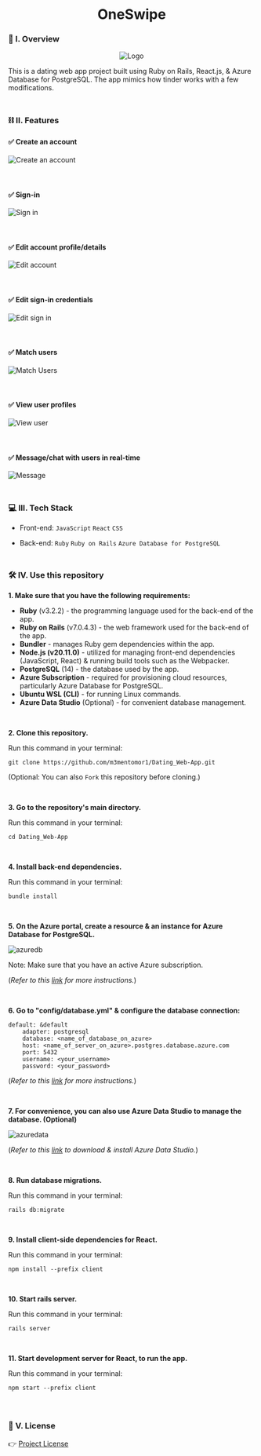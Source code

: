 <div align="center">
  <h1>OneSwipe</h1>
</div>

### 🧐 I. Overview
<div align="center">
  <img src="https://github.com/m3mentomor1/Dating_Web-App/assets/95956735/bd0126e8-dd51-4364-9e6a-ba1ea11d10f0" alt="Logo">
</div>

This is a dating web app project built using Ruby on Rails, React.js, & Azure Database for PostgreSQL. The app mimics how tinder works with a few modifications. 
<br><br>
##

### ⛓️ II. Features

#### ✅ Create an account

![Create an account](https://github.com/m3mentomor1/Dating_Web-App/assets/95956735/d290fdd6-91d0-4a1c-8bc3-e9400ad23852)
<br><br><br>

#### ✅ Sign-in

![Sign in](https://github.com/m3mentomor1/Dating_Web-App/assets/95956735/b891bd9a-ddf9-4aa3-b53b-9734559e773a)
<br><br><br>

#### ✅ Edit account profile/details

![Edit account](https://github.com/m3mentomor1/Dating_Web-App/assets/95956735/b14ed513-4c2d-4e86-b633-8f9f65f45db6)
<br><br><br>

#### ✅ Edit sign-in credentials

![Edit sign in](https://github.com/m3mentomor1/Dating_Web-App/assets/95956735/437b6c05-b99a-46fc-b9ae-095e44667718)
<br><br><br>

#### ✅ Match users

![Match Users](https://github.com/m3mentomor1/Dating_Web-App/assets/95956735/f8c43416-8814-4561-b2e8-7038bd1825a3)
<br><br><br>

#### ✅ View user profiles

![View user](https://github.com/m3mentomor1/Dating_Web-App/assets/95956735/876ad43c-4123-4d5b-af0c-407da59331fe)
<br><br><br>

#### ✅ Message/chat with users in real-time

![Message](https://github.com/m3mentomor1/Dating_Web-App/assets/95956735/9db83ab3-a7cf-4f02-be18-31b6bce43211)
<br><br>
##

### 💻 III. Tech Stack

- Front-end: ``JavaScript`` ``React`` ``CSS``

- Back-end: ``Ruby`` ``Ruby on Rails`` ``Azure Database for PostgreSQL``
<br><br>
##

### 🛠️ IV. Use this repository

**1. Make sure that you have the following requirements:**

- **Ruby** (v3.2.2) - the programming language used for the back-end of the app.
- **Ruby on Rails** (v7.0.4.3) - the web framework used for the back-end of the app. 
- **Bundler** - manages Ruby gem dependencies within the app.
- **Node.js (v20.11.0)** - utilized for managing front-end dependencies (JavaScript, React) & running build tools such as the Webpacker.
- **PostgreSQL** (14) - the database used by the app. 
- **Azure Subscription** - required for provisioning cloud resources, particularly Azure Database for PostgreSQL. 
- **Ubuntu WSL (CLI)** - for running Linux commands.
- **Azure Data Studio** (Optional) - for convenient database management.

<br>

**2. Clone this repository.**

   Run this command in your terminal: 
   ```
   git clone https://github.com/m3mentomor1/Dating_Web-App.git
   ```
(Optional: You can also ```Fork``` this repository before cloning.)

<br>

**3. Go to the repository's main directory.**

   Run this command in your terminal: 
   ```
   cd Dating_Web-App
   ```

<br>

**4. Install back-end dependencies.**

   Run this command in your terminal: 
   ```
   bundle install
   ```

<br>

**5. On the Azure portal, create a resource & an instance for Azure Database for PostgreSQL.**

![azuredb](https://github.com/m3mentomor1/Dating_Web-App/assets/95956735/efeca963-5a7b-438c-9fb0-cf7c4ec6d10d)

Note: Make sure that you have an active Azure subscription.

(*Refer to this [link](https://learn.microsoft.com/en-us/azure/postgresql/flexible-server/quickstart-create-server-portal) for more instructions.*)

<br>

**6. Go to "config/database.yml" & configure the database connection:**

    default: &default
        adapter: postgresql
        database: <name_of_database_on_azure>
        host: <name_of_server_on_azure>.postgres.database.azure.com
        port: 5432
        username: <your_username>
        password: <your_password>
    

(*Refer to this [link](https://learn.microsoft.com/en-us/azure/postgresql/flexible-server/quickstart-create-server-portal#get-the-connection-information) for more instructions.*)

<br>

**7. For convenience, you can also use Azure Data Studio to manage the database. (Optional)**

![azuredata](https://github.com/m3mentomor1/Dating_Web-App/assets/95956735/909bbbbe-037e-4bf5-b7d7-b617570e47d3)

(*Refer to this [link](https://learn.microsoft.com/en-us/azure-data-studio/download-azure-data-studio) to download & install Azure Data Studio.*)

<br>

**8. Run database migrations.**

   Run this command in your terminal: 
   ```
   rails db:migrate
   ```

<br>

**9. Install client-side dependencies for React.**

   Run this command in your terminal: 
   ```
   npm install --prefix client
   ```

<br>

**10. Start rails server.**

   Run this command in your terminal: 
   ```
   rails server
   ```

<br>

**11. Start development server for React, to run the app.**

   Run this command in your terminal: 
   ```
   npm start --prefix client
   ```
<br>

##

### 📄 V. License

👉 [Project License](https://github.com/m3mentomor1/Dating_Web-App/blob/main/LICENSE)
